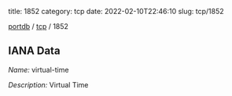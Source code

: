 title: 1852
category: tcp
date: 2022-02-10T22:46:10
slug: tcp/1852

[portdb](/) / [tcp](/category/tcp.html) / 1852


## IANA Data

_Name:_ virtual-time

_Description:_ Virtual Time

